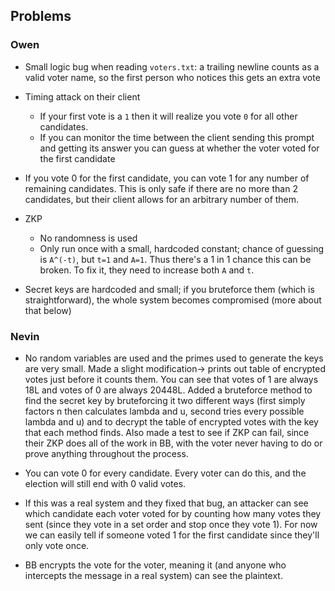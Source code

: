 ## Problems 

### Owen

* Small logic bug when reading `voters.txt`: a trailing newline counts as a valid voter name, so the first person who notices this gets an extra vote

* Timing attack on their client
    - If your first vote is a `1` then it will realize you vote `0` for all other candidates. 
    - If you can monitor the time between the client sending this prompt and getting its answer you can guess at whether the voter voted for the first candidate

* If you vote 0 for the first candidate, you can vote 1 for any number of remaining candidates. This is only safe if there are no more than 2 candidates, but their client allows for an arbitrary number of them. 

* ZKP
    - No randomness is used
    - Only run once with a small, hardcoded constant; chance of guessing is `A^(-t)`, but `t=1` and `A=1`. Thus there's a 1 in 1 chance this can be broken. To fix it, they need to increase both `A` and `t`.

* Secret keys are hardcoded and small; if you bruteforce them (which is straightforward), the whole system becomes compromised (more about that below)

### Nevin

* No random variables are used and the primes used to generate the keys are very small. 
Made a slight modification-> prints out table of encrypted votes just before it counts them. You can see that votes of 1 are always 18L and votes of 0 are always 20448L.
Added a bruteforce method to find the secret key by bruteforcing it two different ways (first simply factors n then calculates lambda and u, second tries every possible lambda and u) and to decrypt the table of encrypted votes with the key that each method finds.
Also made a test to see if ZKP can fail, since their ZKP does all of the work in BB, with the voter never having to do or prove anything throughout the process.

* You can vote 0 for every candidate. Every voter can do this, and the election will still end with 0 valid votes.

* If this was a real system and they fixed that bug, an attacker can see which candidate each voter voted for by counting how many votes they sent (since they vote in a set order and stop once they vote 1). For now we can easily tell if someone voted 1 for the first candidate since they'll only vote once.

* BB encrypts the vote for the voter, meaning it (and anyone who intercepts the message in a real system) can see the plaintext.

